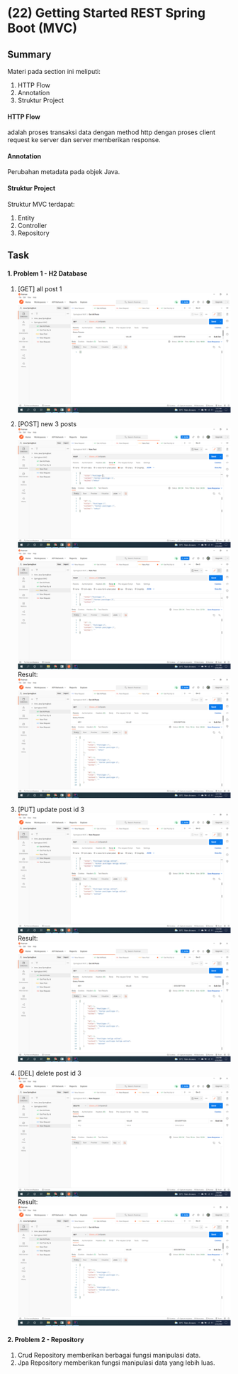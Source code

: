 # (22) Getting Started REST Spring Boot (MVC)
## Summary
Materi pada section ini meliputi:
1. HTTP Flow
2. Annotation
3. Struktur Project

#### HTTP Flow
adalah proses transaksi data dengan method http dengan proses client request ke server dan server memberikan response.

#### Annotation
Perubahan metadata pada objek Java.

#### Struktur Project
Struktur MVC terdapat:
1. Entity
2. Controller
3. Repository

## Task
#### 1. Problem 1 - H2 Database
1. [GET] all post 1  
![get_all_post.png](./screenshots/get_all_posts_1.png)
  
2. [POST] new 3 posts  
![new_1_post.png](./screenshots/new_post_1.png)    
![new_3_post.png](./screenshots/new_post_3.png)  
Result:  
![get_all_post2.png](./screenshots/get_all_post_afterpost.png)

3. [PUT] update post id 3  
![update.png](./screenshots/update_post.png)  
Result:  
![get_all_post3.png](./screenshots/get_all_post_afterupdate.png)
  
4. [DEL] delete post id 3
![delete.png](./screenshots/delete_post.png)  
Result:  
![get_all_post4.png](./screenshots/get_all_post_afterdelete.png)

#### 2. Problem 2 - Repository
1. Crud Repository memberikan berbagai fungsi manipulasi data.
2. Jpa Repository memberikan fungsi manipulasi data yang lebih luas.